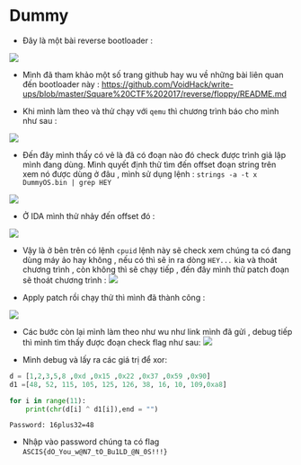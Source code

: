 # Dummy

- Đây là một bài reverse bootloader : 

![](https://i.imgur.com/kOrSQU4.png)

- Mình đã tham khảo một số trang github hay wu về những bài liên quan đến bootloader này : https://github.com/VoidHack/write-ups/blob/master/Square%20CTF%202017/reverse/floppy/README.md

- Khi mình làm theo và thử chạy với `qemu` thì chương trình báo cho mình như sau : 

![](https://i.imgur.com/eL7irKG.png)

- Đến đây mình thấy có vẻ là đã có đoạn nào đó check được trình giả lập mình đang dùng. Mình quyết định thử tìm đến offset đoạn string trên xem nó được dùng ở đâu , mình sử dụng lệnh : 
`strings -a -t x DummyOS.bin | grep HEY`

![](https://i.imgur.com/gRPRtl7.png)

- Ở IDA mình thử nhảy đến offset đó : 

 ![](https://i.imgur.com/RVPOKR9.png)

- Vậy là ở bên trên có lệnh `cpuid` lệnh này sẽ check xem chúng ta có đang dùng máy ảo hay không , nếu có thì sẽ in ra dòng `HEY...` kia và thoát chương trình , còn không thì sẽ chạy tiếp , đến đây mình thử patch đoạn sẽ thoát chương trình : 
 ![](https://i.imgur.com/DXrx7dT.png)

- Apply patch rồi chạy thử thì mình đã thành công : 

 ![](https://i.imgur.com/nu0RNvX.png)

- Các bước còn lại mình làm theo như wu như link mình đã gửi , debug tiếp thì mình tìm thấy được đoạn check flag như sau: 
![](https://i.imgur.com/mu0Wypi.png)

- Mình debug và lấy ra các giá trị để xor:

```python
d = [1,2,3,5,8 ,0xd ,0x15 ,0x22 ,0x37 ,0x59 ,0x90] 
d1 =[48, 52, 115, 105, 125, 126, 38, 16, 10, 109,0xa8]

for i in range(11):
	print(chr(d[i] ^ d1[i]),end = "")
```
`Password: 16plus32=48`

- Nhập vào password chúng ta có flag `ASCIS{dO_You_w@N7_tO_Bu1LD_@N_0S!!!}`
